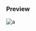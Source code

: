 
### Preview
![a](https://github.com/Eazvy/UILibs/blob/main/Notifications/Sw1ndler/Screenshot%202022-11-28%20010821.png?raw=true)
